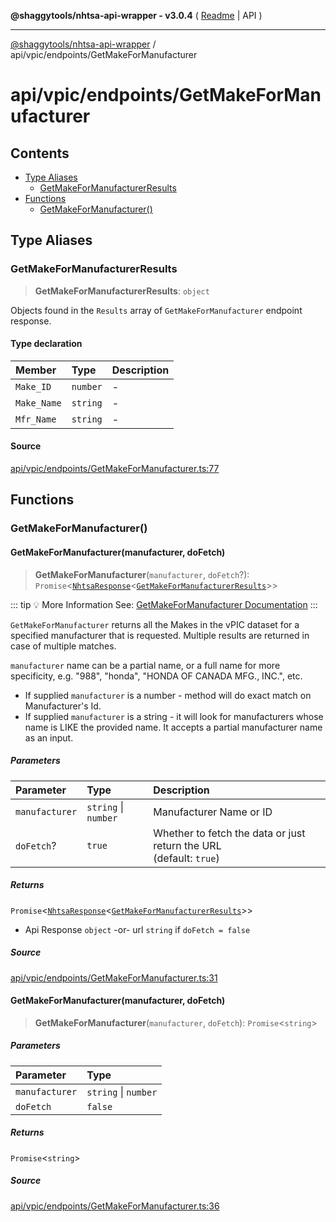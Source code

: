 **@shaggytools/nhtsa-api-wrapper - v3.0.4** ( [Readme](../../../index.md) \| API )

***

[@shaggytools/nhtsa-api-wrapper](../../../modules.md) / api/vpic/endpoints/GetMakeForManufacturer

# api/vpic/endpoints/GetMakeForManufacturer

## Contents

- [Type Aliases](GetMakeForManufacturer.md#type-aliases)
  - [GetMakeForManufacturerResults](GetMakeForManufacturer.md#getmakeformanufacturerresults)
- [Functions](GetMakeForManufacturer.md#functions)
  - [GetMakeForManufacturer()](GetMakeForManufacturer.md#getmakeformanufacturer)

## Type Aliases

### GetMakeForManufacturerResults

> **GetMakeForManufacturerResults**: `object`

Objects found in the `Results` array of `GetMakeForManufacturer` endpoint response.

#### Type declaration

| Member | Type | Description |
| :------ | :------ | :------ |
| `Make_ID` | `number` | - |
| `Make_Name` | `string` | - |
| `Mfr_Name` | `string` | - |

#### Source

[api/vpic/endpoints/GetMakeForManufacturer.ts:77](https://github.com/ShaggyTech/nhtsa-api-wrapper/blob/main/packages/lib/src/api/vpic/endpoints/GetMakeForManufacturer.ts#L77)

## Functions

### GetMakeForManufacturer()

#### GetMakeForManufacturer(manufacturer, doFetch)

> **GetMakeForManufacturer**(`manufacturer`, `doFetch`?): `Promise`\<[`NhtsaResponse`](../../types.md#nhtsaresponseresultstype-apitype)\<[`GetMakeForManufacturerResults`](GetMakeForManufacturer.md#getmakeformanufacturerresults)\>\>

::: tip :bulb: More Information
See: [GetMakeForManufacturer Documentation](/guide/vpic/endpoints/get-make-for-manufacturer)
:::

`GetMakeForManufacturer` returns all the Makes in the vPIC dataset for a specified manufacturer
that is requested. Multiple results are returned in case of multiple matches.

`manufacturer` name can be a partial name, or a full name for more specificity, e.g. "988",
"honda", "HONDA OF CANADA MFG., INC.", etc.

- If supplied `manufacturer` is a number - method will do exact match on Manufacturer's Id.
- If supplied `manufacturer` is a string - it will look for manufacturers whose name is LIKE the
  provided name. It accepts a partial manufacturer name as an input.

##### Parameters

| Parameter | Type | Description |
| :------ | :------ | :------ |
| `manufacturer` | `string` \| `number` | Manufacturer Name or ID |
| `doFetch`? | `true` | Whether to fetch the data or just return the URL<br />(default: `true`) |

##### Returns

`Promise`\<[`NhtsaResponse`](../../types.md#nhtsaresponseresultstype-apitype)\<[`GetMakeForManufacturerResults`](GetMakeForManufacturer.md#getmakeformanufacturerresults)\>\>

- Api Response
`object` -or- url `string` if `doFetch = false`

##### Source

[api/vpic/endpoints/GetMakeForManufacturer.ts:31](https://github.com/ShaggyTech/nhtsa-api-wrapper/blob/main/packages/lib/src/api/vpic/endpoints/GetMakeForManufacturer.ts#L31)

#### GetMakeForManufacturer(manufacturer, doFetch)

> **GetMakeForManufacturer**(`manufacturer`, `doFetch`): `Promise`\<`string`\>

##### Parameters

| Parameter | Type |
| :------ | :------ |
| `manufacturer` | `string` \| `number` |
| `doFetch` | `false` |

##### Returns

`Promise`\<`string`\>

##### Source

[api/vpic/endpoints/GetMakeForManufacturer.ts:36](https://github.com/ShaggyTech/nhtsa-api-wrapper/blob/main/packages/lib/src/api/vpic/endpoints/GetMakeForManufacturer.ts#L36)
